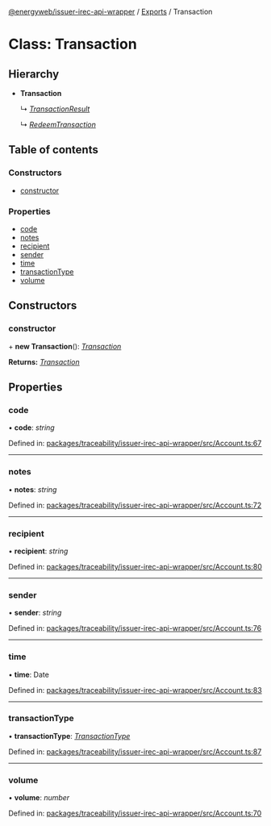 [@energyweb/issuer-irec-api-wrapper](../README.md) / [Exports](../modules.md) / Transaction

# Class: Transaction

## Hierarchy

* **Transaction**

  ↳ [*TransactionResult*](transactionresult.md)

  ↳ [*RedeemTransaction*](redeemtransaction.md)

## Table of contents

### Constructors

- [constructor](transaction.md#constructor)

### Properties

- [code](transaction.md#code)
- [notes](transaction.md#notes)
- [recipient](transaction.md#recipient)
- [sender](transaction.md#sender)
- [time](transaction.md#time)
- [transactionType](transaction.md#transactiontype)
- [volume](transaction.md#volume)

## Constructors

### constructor

\+ **new Transaction**(): [*Transaction*](transaction.md)

**Returns:** [*Transaction*](transaction.md)

## Properties

### code

• **code**: *string*

Defined in: [packages/traceability/issuer-irec-api-wrapper/src/Account.ts:67](https://github.com/energywebfoundation/origin/blob/1ec4bda2/packages/traceability/issuer-irec-api-wrapper/src/Account.ts#L67)

___

### notes

• **notes**: *string*

Defined in: [packages/traceability/issuer-irec-api-wrapper/src/Account.ts:72](https://github.com/energywebfoundation/origin/blob/1ec4bda2/packages/traceability/issuer-irec-api-wrapper/src/Account.ts#L72)

___

### recipient

• **recipient**: *string*

Defined in: [packages/traceability/issuer-irec-api-wrapper/src/Account.ts:80](https://github.com/energywebfoundation/origin/blob/1ec4bda2/packages/traceability/issuer-irec-api-wrapper/src/Account.ts#L80)

___

### sender

• **sender**: *string*

Defined in: [packages/traceability/issuer-irec-api-wrapper/src/Account.ts:76](https://github.com/energywebfoundation/origin/blob/1ec4bda2/packages/traceability/issuer-irec-api-wrapper/src/Account.ts#L76)

___

### time

• **time**: Date

Defined in: [packages/traceability/issuer-irec-api-wrapper/src/Account.ts:83](https://github.com/energywebfoundation/origin/blob/1ec4bda2/packages/traceability/issuer-irec-api-wrapper/src/Account.ts#L83)

___

### transactionType

• **transactionType**: [*TransactionType*](../enums/transactiontype.md)

Defined in: [packages/traceability/issuer-irec-api-wrapper/src/Account.ts:87](https://github.com/energywebfoundation/origin/blob/1ec4bda2/packages/traceability/issuer-irec-api-wrapper/src/Account.ts#L87)

___

### volume

• **volume**: *number*

Defined in: [packages/traceability/issuer-irec-api-wrapper/src/Account.ts:70](https://github.com/energywebfoundation/origin/blob/1ec4bda2/packages/traceability/issuer-irec-api-wrapper/src/Account.ts#L70)
